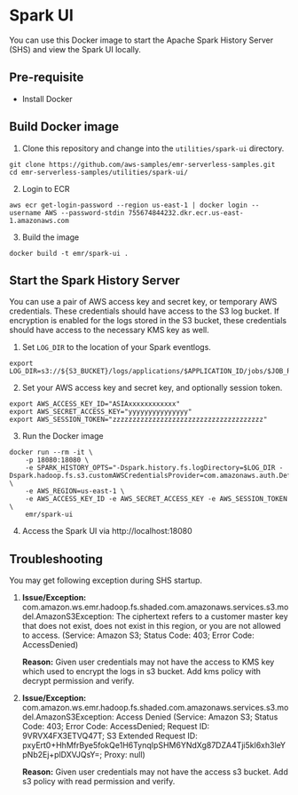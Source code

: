 # Spark UI

You can use this Docker image to start the Apache Spark History Server (SHS) and view the Spark UI locally.

## Pre-requisite

- Install Docker

## Build Docker image

1. Clone this repository and change into the `utilities/spark-ui` directory.
```shell
git clone https://github.com/aws-samples/emr-serverless-samples.git
cd emr-serverless-samples/utilities/spark-ui/
```
2. Login to ECR
```shell
aws ecr get-login-password --region us-east-1 | docker login --username AWS --password-stdin 755674844232.dkr.ecr.us-east-1.amazonaws.com
```
3. Build the image
```shell
docker build -t emr/spark-ui .
```

## Start the Spark History Server

You can use a pair of AWS access key and secret key, or temporary AWS credentials. These credentials should have access to the S3 log bucket. If encryption is enabled for the logs stored in the S3 bucket, these credentials should have access to the necessary KMS key as well.

1. Set `LOG_DIR` to the location of your Spark eventlogs.

```shell
export LOG_DIR=s3://${S3_BUCKET}/logs/applications/$APPLICATION_ID/jobs/$JOB_RUN_ID/sparklogs/
```

2. Set your AWS access key and secret key, and optionally session token.

```shell
export AWS_ACCESS_KEY_ID="ASIAxxxxxxxxxxxx"
export AWS_SECRET_ACCESS_KEY="yyyyyyyyyyyyyyy"
export AWS_SESSION_TOKEN="zzzzzzzzzzzzzzzzzzzzzzzzzzzzzzzzzzzzzz"
```

3. Run the Docker image

```shell
docker run --rm -it \
    -p 18080:18080 \
    -e SPARK_HISTORY_OPTS="-Dspark.history.fs.logDirectory=$LOG_DIR -Dspark.hadoop.fs.s3.customAWSCredentialsProvider=com.amazonaws.auth.DefaultAWSCredentialsProviderChain" \
    -e AWS_REGION=us-east-1 \
    -e AWS_ACCESS_KEY_ID -e AWS_SECRET_ACCESS_KEY -e AWS_SESSION_TOKEN \
    emr/spark-ui
```

4. Access the Spark UI via http://localhost:18080

## Troubleshooting

You may get following exception during SHS startup.

1. **Issue/Exception:** com.amazon.ws.emr.hadoop.fs.shaded.com.amazonaws.services.s3.model.AmazonS3Exception: The ciphertext refers to a customer master key that does not exist, does not exist in this region, or you are not allowed to access. (Service: Amazon S3; Status Code: 403; Error Code: AccessDenied) 
   
   **Reason:** Given user credentials may not have the access to KMS key which used to encrypt the logs in s3 bucket. Add kms policy with decrypt permission and verify.
2. **Issue/Exception:**  com.amazon.ws.emr.hadoop.fs.shaded.com.amazonaws.services.s3.model.AmazonS3Exception: Access Denied (Service: Amazon S3; Status Code: 403; Error Code: AccessDenied; Request ID: 9VRVX4FX3ETVQ47T; S3 Extended Request ID: pxyErt0+HhMfrBye5fokQe1H6TynqIpSHM6YNdXg87DZA4Tji5kl6xh3leYpNb2Ej+plDXVJQsY=; Proxy: null) 

   **Reason:** Given user credentials may not have the access s3 bucket. Add s3 policy with read permission and verify.

